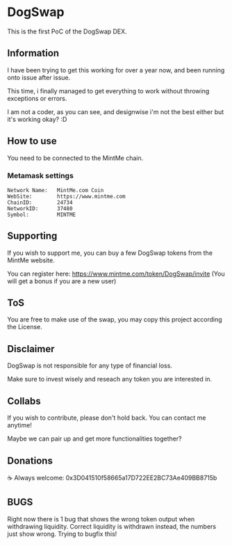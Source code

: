 # DogSwap

This is the first PoC of the DogSwap DEX. 

## Information

I have been trying to get this working for over a year now, and been running onto issue after issue.

This time, i finally managed to get everything to work without throwing exceptions or errors.

I am not a coder, as you can see, and designwise i'm not the best either but it's working okay? :D


## How to use

You need to be connected to the MintMe chain. 


### Metamask settings
```
Network Name:   MintMe.com Coin
WebSite:        https://www.mintme.com
ChainID:        24734
NetworkID:      37480
Symbol:         MINTME
```


## Supporting

If you wish to support me, you can buy a few DogSwap tokens from the MintMe website.

You can register here: https://www.mintme.com/token/DogSwap/invite (You will get a bonus if you are a new user)


## ToS

You are free to make use of the swap, you may copy this project according the License. 


## Disclaimer

DogSwap is not responsible for any type of financial loss. 

Make sure to invest wisely and reseach any token you are interested in. 


## Collabs

If you wish to contribute, please don't hold back. You can contact me anytime!

Maybe we can pair up and get more functionalities together?


## Donations

☕ Always welcome: 0x3D041510f58665a17D722EE2BC73Ae409BB8715b

## BUGS

Right now there is 1 bug that shows the wrong token output when withdrawing liquidity.
Correct liquidity is withdrawn instead, the numbers just show wrong. Trying to bugfix this!